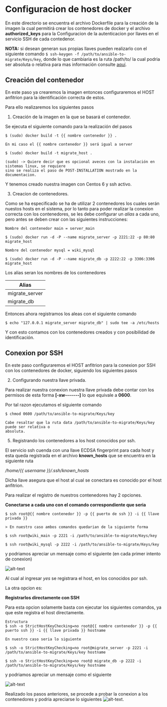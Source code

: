 # Configuracion de host docker #

En este directorio se encuentra el archivo Dockerfile para la creación de la imagen
la cual permitirá crear los contenedores de docker y el archivo **authorized_keys**
para la Configuracion de la autenticacion por llaves en el servicio SSH de cada contedenor.

**NOTA:** si desean generan sus propias llaves pueden realizarlo con el siguiente
comando `$ ssh-keygen -f /path/to/ansible-to-migrate/Keys/key`, donde lo que cambiaria es la ruta
/path/to/ la cual podria ser absoluta o relativa para mas información consulte [aquí](http://dep.fie.umich.mx/~stinoco/archivos/RutasAbsolutasYRelativas.pdf).

## Creación del contenedor ##

En este paso ya crearemos la imagen entonces configuraremos el HOST anfitrion para la identificación correcta de estos.

Para ello realizaremos los siguientes pasos

1. Creación de la imagen en la que se basará el contenedor.

Se ejecuta el siguiente comando para la realización del pasos

```
$ (sudo) docker build -t {{ nombre contenedor }} .

En mi caso el {{ nombre contenedor }} será igual a server

$ (sudo) docker build -t migrate_host .

(sudo) -> Quiere decir que es opcional aveces con la instalación en sistemas linux, se requiere
sino se realiza el paso de POST-INSTALLATION mostrado en la documentacion.
```

Y tenemos creado nuestra imagen con Centos 6 y ssh activo.

3. Creacion de contenedores.

Como se ha especificado se ha de utilizar 2 contenedores los cuales serán nuestos hosts en el sistema, por lo tanto para poder realizar la conexion correcta con los contenedores,
se les debe configurar un *alias* a cada uno, pero antes se deben crear con las siguientes instrucciones:

```
Nombre del contenedor main = server_main

$ (sudo) docker run -d -P --name migrate_server -p 2221:22 -p 80:80 migrate_host

Nombre del contenedor mysql = wiki_mysql

$ (sudo) docker run -d -P --name migrate_db -p 2222:22 -p 3306:3306 migrate_host

```

Los alias seran los nombres de los contenedores

 Alias |
 --- |
 migrate_server |
 migrate_db |

Entonces ahora registramos los aleas con el siguiente comando

` $ echo "127.0.0.1 migrate_server migrate_db" | sudo tee -a /etc/hosts `

Y con esto contamos con los contenedores creados y con posibilidad de identificación.

## Conexion por SSH ##

En este paso configuraremos el HOST anfitrion para la conexion por SSH con los contenedores de docker, siguiendo los siguientes pasos

2. Configurando nuestra llave privada.

Para realizar nuestra conexion nuestra llave privada debe contar con los permisos de esta forma **[-xw-------]** lo que equivale a **0600**.

Por tal razon ejecutamos el siguiente comando

```
$ chmod 0600 /path/to/ansible-to-migrate/Keys/key

Cabe resaltar que la ruta data /path/to/ansible-to-migrate/Keys/key puede ser relativa o
absoluta.
```

5. Registrando los contenedores a los host conocidos por ssh.

El servicio ssh cuenda con una llave ECDSA fingerprint para cada host y esta queda registrada en el archivo **known_hosts** que se encuentra en la siguiente ruta

*/home/{{ username }}/.ssh/known_hosts*

Dicha llave asegura que el host al cual se conectara es conocido por el host anfitrion.

Para realizar el registro de nuestros contenedores hay 2 opciones.

**Conectarse a cada uno con el comando correspondiente que seria**
```
$ ssh root@{{ nombre contenedor }} -p {{ puerto de ssh }} -i {{ llave privada }}

> En nuestro caso ambos comandos quedarian de la siguiente forma

$ ssh root@wiki_main -p 2221 -i /path/to/ansible-to-migrate/Keys/key

$ ssh root@wiki_mysql -p 2222 -i /path/to/ansible-to-migrate/Keys/key
```

y podriamos apreciar un mensaje como el siguiente (en cada primer intento de conexion)

![alt-text](/img/connection.png)

Al cual al ingresar *yes* se registrara el host, en los conocidos por ssh.

La otra opcion es:

**Registrarlos directamente con SSH**

Para esta opcion solamente basta con ejecutar los siguientes comandos, ya que este registra el host directamente.

```
Estructura
$ ssh -o StrictHostKeyChecking=no root@{{ nombre contenedor }} -p {{ puerto ssh }} -i {{ llave privada }} hostname

En nuestro caso seria lo siguiente

$ ssh -o StrictHostKeyChecking=no root@migrate_server -p 2221 -i /path/to/ansible-to-migrate/Keys/key hostname

$ ssh -o StrictHostKeyChecking=no root@ migrate_db -p 2222 -i /path/to/ansible-to-migrate/Keys/key hostname
```

y podriamos apreciar un mensaje como el siguiente

![alt-text](/img/connection2.png)

Realizado los pasos anteriores, se procede a probar la conexion a los contenedores y podria apreciarse lo siguientes
![alt-text](/img/connection3.png).
